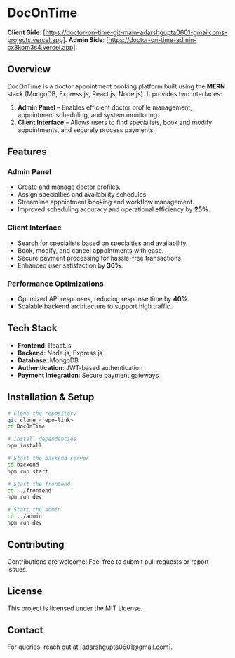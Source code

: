 # DocOnTime
**Client Side**: [https://doctor-on-time-git-main-adarshgupta0601-gmailcoms-projects.vercel.app].
**Admin Side**: [https://doctor-on-time-admin-cx8kom3s4.vercel.app].

## Overview
DocOnTime is a doctor appointment booking platform built using the **MERN** stack (MongoDB, Express.js, React.js, Node.js). It provides two interfaces:
1. **Admin Panel** – Enables efficient doctor profile management, appointment scheduling, and system monitoring.
2. **Client Interface** – Allows users to find specialists, book and modify appointments, and securely process payments.

## Features
### Admin Panel
- Create and manage doctor profiles.
- Assign specialties and availability schedules.
- Streamline appointment booking and workflow management.
- Improved scheduling accuracy and operational efficiency by **25%**.

### Client Interface
- Search for specialists based on specialties and availability.
- Book, modify, and cancel appointments with ease.
- Secure payment processing for hassle-free transactions.
- Enhanced user satisfaction by **30%**.

### Performance Optimizations
- Optimized API responses, reducing response time by **40%**.
- Scalable backend architecture to support high traffic.

## Tech Stack
- **Frontend**: React.js
- **Backend**: Node.js, Express.js
- **Database**: MongoDB
- **Authentication**: JWT-based authentication
- **Payment Integration**: Secure payment gateways

## Installation & Setup
```bash
# Clone the repository
git clone <repo-link>
cd DocOnTime

# Install dependencies
npm install

# Start the backend server
cd backend
npm run start

# Start the frontend
cd ../frontend
npm run dev

# Start the admin
cd ../admin
npm run dev
```

## Contributing
Contributions are welcome! Feel free to submit pull requests or report issues.

## License
This project is licensed under the MIT License.

## Contact
For queries, reach out at [adarshgupta0601@gmail.com].

